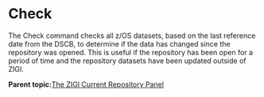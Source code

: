 # Check

The Check command checks all z/OS datasets, based on the last reference date from the DSCB, to determine if the data has changed since the repository was opened. This is useful if the repository has been open for a period of time and the repository datasets have been updated outside of ZIGI.

**Parent topic:**[The ZIGI Current Repository Panel](zOS_ISPF_Git_Interface_Users_Guide_V3R0_the_zigi_current_repository_panel.html)

